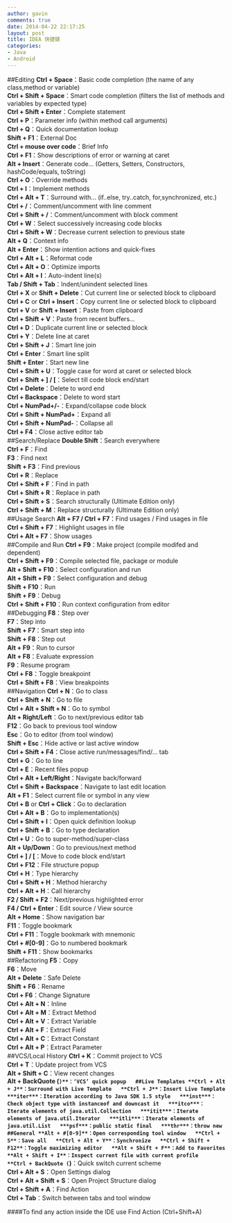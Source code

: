 ```yaml
---
author: gavin
comments: true
date: 2014-04-22 22:17:25
layout: post
title: IDEA 快捷键
categories:
- Java
- Android
---
```


##Editing
**Ctrl + Space**：Basic code completion (the name of any class,method or variable)  
**Ctrl + Shift + Space**：Smart code completion (filters the list of methods and variables by expected type)  
**Ctrl + Shift + Enter**：Complete statement  
**Ctrl + P**：Parameter info (within method call arguments)  
**Ctrl + Q**：Quick documentation lookup  
**Shift + F1**：External Doc  
**Ctrl + mouse over code**：Brief Info  
**Ctrl + F1**：Show descriptions of error or warning at caret  
**Alt + Insert**：Generate code... (Getters, Setters, Constructors, hashCode/equals, toString)  
**Ctrl + O**：Override methods  
**Ctrl + I**：Implement methods  
**Ctrl + Alt + T**：Surround with... (if..else, try..catch, for,synchronized, etc.)  
**Ctrl + /**：Comment/uncomment with line comment  
**Ctrl + Shift + /**：Comment/uncomment with block comment  
**Ctrl + W**：Select successively increasing code blocks  
**Ctrl + Shift + W**：Decrease current selection to previous state  
**Alt + Q**：Context info  
**Alt + Enter**：Show intention actions and quick-fixes  
**Ctrl + Alt + L**：Reformat code  
**Ctrl + Alt + O**：Optimize imports  
**Ctrl + Alt + I**：Auto-indent line(s)  
**Tab / Shift + Tab**：Indent/unindent selected lines  
**Ctrl + X** or **Shift + Delete**：Cut current line or selected block to clipboard  
**Ctrl + C** or **Ctrl + Insert**：Copy current line or selected block to clipboard  
**Ctrl + V** or **Shift + Insert**：Paste from clipboard  
**Ctrl + Shift + V**：Paste from recent buffers...  
**Ctrl + D**：Duplicate current line or selected block  
**Ctrl + Y**：Delete line at caret  
**Ctrl + Shift + J**：Smart line join  
**Ctrl + Enter**：Smart line split  
**Shift + Enter**：Start new line  
**Ctrl + Shift + U**：Toggle case for word at caret or selected block  
**Ctrl + Shift + ] / [**：Select till code block end/start  
**Ctrl + Delete**：Delete to word end  
**Ctrl + Backspace**：Delete to word start  
**Ctrl + NumPad+/-**：Expand/collapse code block  
**Ctrl + Shift + NumPad+**：Expand all  
**Ctrl + Shift + NumPad-**：Collapse all  
**Ctrl + F4**：Close active editor tab  
##Search/Replace
**Double Shift**：Search everywhere  
**Ctrl + F**：Find  
**F3**：Find next  
**Shift + F3**：Find previous  
**Ctrl + R**：Replace  
**Ctrl + Shift + F**：Find in path  
**Ctrl + Shift + R**：Replace in path  
**Ctrl + Shift + S**：Search structurally (Ultimate Edition only)  
**Ctrl + Shift + M**：Replace structurally (Ultimate Edition only)  
##Usage Search
**Alt + F7 / Ctrl + F7**：Find usages / Find usages in file  
**Ctrl + Shift + F7**：Highlight usages in file  
**Ctrl + Alt + F7**：Show usages  
##Compile and Run
**Ctrl + F9**：Make project (compile modifed and dependent)  
**Ctrl + Shift + F9**：Compile selected file, package or module  
**Alt + Shift + F10**：Select configuration and run  
**Alt + Shift + F9**：Select configuration and debug  
**Shift + F10**：Run  
**Shift + F9**：Debug  
**Ctrl + Shift + F10**：Run context configuration from editor  
##Debugging
**F8**：Step over  
**F7**：Step into  
**Shift + F7**：Smart step into  
**Shift + F8**：Step out  
**Alt + F9**：Run to cursor  
**Alt + F8**：Evaluate expression  
**F9**：Resume program  
**Ctrl + F8**：Toggle breakpoint  
**Ctrl + Shift + F8**：View breakpoints  
##Navigation
**Ctrl + N**：Go to class  
**Ctrl + Shift + N**：Go to file  
**Ctrl + Alt + Shift + N**：Go to symbol  
**Alt + Right/Left**：Go to next/previous editor tab  
**F12**：Go back to previous tool window  
**Esc**：Go to editor (from tool window)  
**Shift + Esc**：Hide active or last active window  
**Ctrl + Shift + F4**：Close active run/messages/find/... tab  
**Ctrl + G**：Go to line  
**Ctrl + E**：Recent files popup  
**Ctrl + Alt + Left/Right**：Navigate back/forward  
**Ctrl + Shift + Backspace**：Navigate to last edit location  
**Alt + F1**：Select current file or symbol in any view  
**Ctrl + B** or **Ctrl + Click**：Go to declaration  
**Ctrl + Alt + B**：Go to implementation(s)  
**Ctrl + Shift + I**：Open quick definition lookup  
**Ctrl + Shift + B**：Go to type declaration  
**Ctrl + U**：Go to super-method/super-class  
**Alt + Up/Down**：Go to previous/next method  
**Ctrl + ] / [**：Move to code block end/start  
**Ctrl + F12**：File structure popup  
**Ctrl + H**：Type hierarchy  
**Ctrl + Shift + H**：Method hierarchy  
**Ctrl + Alt + H**：Call hierarchy  
**F2 / Shift + F2**：Next/previous highlighted error  
**F4 / Ctrl + Enter**：Edit source / View source  
**Alt + Home**：Show navigation bar  
**F11**：Toggle bookmark  
**Ctrl + F11**：Toggle bookmark with mnemonic  
**Ctrl + #[0-9]**：Go to numbered bookmark  
**Shift + F11**：Show bookmarks  
##Refactoring
**F5**：Copy  
**F6**：Move  
**Alt + Delete**：Safe Delete  
**Shift + F6**：Rename  
**Ctrl + F6**：Change Signature  
**Ctrl + Alt + N**：Inline  
**Ctrl + Alt + M**：Extract Method  
**Ctrl + Alt + V**：Extract Variable  
**Ctrl + Alt + F**：Extract Field  
**Ctrl + Alt + C**：Extract Constant  
**Ctrl + Alt + P**：Extract Parameter  
##VCS/Local History
**Ctrl + K**：Commit project to VCS  
**Ctrl + T**：Update project from VCS  
**Alt + Shift + C**：View recent changes  
**Alt + BackQuote (`)**：‘VCS’ quick popup  
##Live Templates
**Ctrl + Alt + J**：Surround with Live Template  
**Ctrl + J**：Insert Live Template  
***iter***：Iteration according to Java SDK 1.5 style  
***inst***：Check object type with instanceof and downcast it  
***itco***：Iterate elements of java.util.Collection  
***itit***：Iterate elements of java.util.Iterator  
***itli***：Iterate elements of java.util.List  
***psf***：public static final  
***thr***：throw new  
##General
**Alt + #[0-9]**：Open corresponding tool window  
**Ctrl + S**：Save all  
**Ctrl + Alt + Y**：Synchronize  
**Ctrl + Shift + F12**：Toggle maximizing editor  
**Alt + Shift + F**：Add to Favorites  
**Alt + Shift + I**：Inspect current file with current profile  
**Ctrl + BackQuote (`)**：Quick switch current scheme  
**Ctrl + Alt + S**：Open Settings dialog  
**Ctrl + Alt + Shift + S**：Open Project Structure dialog  
**Ctrl + Shift + A**：Find Action  
**Ctrl + Tab**：Switch between tabs and tool window  


####To find any action inside the IDE use Find Action (Ctrl+Shift+A)


